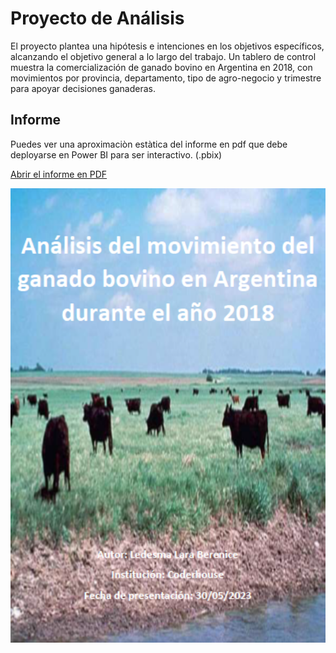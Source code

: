 # Proyecto de Análisis

El proyecto plantea una hipótesis e intenciones en los objetivos específicos, alcanzando el objetivo general a lo largo del trabajo. Un tablero de control muestra la comercialización de ganado bovino en Argentina en 2018, con movimientos por provincia, departamento, tipo de agro-negocio y trimestre para apoyar decisiones ganaderas.

## Informe

Puedes ver una aproximaciòn estàtica del informe en pdf que debe deployarse en Power BI para ser interactivo. (.pbix)

[Abrir el informe en PDF](./Archivos/Informe_en_POWER_BI/Documentaciòn_Power_BI/TRABAJO%20FINAL%20_LARA_LEDESMA_MGB_2018.pdf)


<p align="center">
  <img src="./Archivos/IMAGENES/Captura_de_pantalla_2024-11-02_151502.png" alt="Caratula del Proyecto" width="1000">
</p>





